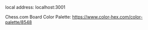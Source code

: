 local address: localhost:3001

Chess.com Board Color Palette:
https://www.color-hex.com/color-palette/8548
